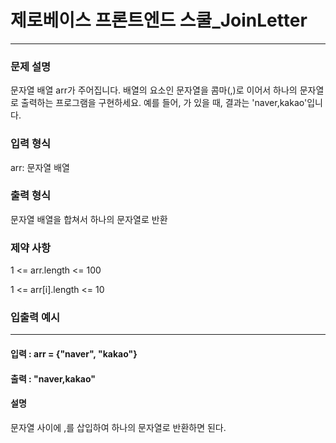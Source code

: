 # 제로베이스 프론트엔드 스쿨_JoinLetter

---

### 문제 설명
문자열 배열 arr가 주어집니다.
배열의 요소인 문자열을 콤마(,)로 이어서 하나의 문자열로 출력하는 프로그램을 구현하세요.
예를 들어, 가 있을 때, 결과는 'naver,kakao'입니다.

### 입력 형식
arr: 문자열 배열

### 출력 형식
문자열 배열을 합쳐서 하나의 문자열로 반환

### 제약 사항
1 <= arr.length <= 100

1 <= arr[i].length <= 10

### 입출력 예시

---

#### 입력 : arr = {"naver", "kakao"}
#### 출력 : "naver,kakao"
#### 설명
문자열 사이에 ,를 삽입하여 하나의 문자열로 반환하면 된다.